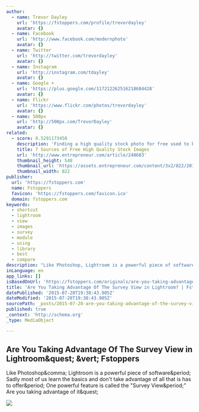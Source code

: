 ```yaml
---
author:
  - name: Trevor Dayley
    url: 'https://fstoppers.com/profile/trevordayley'
    avatar: {}
  - name: Facebook
    url: 'http://www.facebook.com/modernphoto'
    avatar: {}
  - name: Twitter
    url: 'http://twitter.com/trevordayley'
    avatar: {}
  - name: Instagram
    url: 'http://instagram.com/tdayley'
    avatar: {}
  - name: Google +
    url: 'https://plus.google.com/117212262516218684428'
    avatar: {}
  - name: Flickr
    url: 'https://www.flickr.com/photos/trevordayley'
    avatar: {}
  - name: 500px
    url: 'http://500px.com/TrevorDayley'
    avatar: {}
related:
  - score: 0.5291173458
    description: 'Finding a high quality stock photo for free used to be quite the chore -- there were very few options available, and the inventory that was available was marginal quality at best. Oh, how the times have changed. Now, there are so many free stock image websites that it can be overwhelming, to a degree.'
    title: 7 Sources of Free High Quality Stock Images
    url: 'http://www.entrepreneur.com/article/248683'
    thumbnail_height: 548
    thumbnail_url: 'https://assets.entrepreneur.com/content/3x2/822/20150225224437-computer.jpeg'
    thumbnail_width: 822
publisher:
  url: 'https://fstoppers.com'
  name: Fstoppers
  favicon: 'https://fstoppers.com/favicon.ico'
  domain: fstoppers.com
keywords:
  - shortcut
  - lightroom
  - view
  - images
  - survey
  - module
  - using
  - library
  - best
  - compare
description: "Like Photoshop, Lightroom is a powerful piece of software. Sadly most of us learn the basics and don't take advantage of all that is has to offer. One powerful feature is called the \"Survey View.\" Are you taking advantage of it?"
inLanguage: en
app_links: []
isBasedOnUrl: 'https://fstoppers.com/originals/are-you-taking-advantage-survey-view-lightroom-36820'
title: 'Are You Taking Advantage Of The Survey View in Lightroom? | Fstoppers'
datePublished: '2015-07-28T19:38:43.905Z'
dateModified: '2015-07-28T19:38:43.905Z'
sourcePath: _posts/2015-07-28-are-you-taking-advantage-of-the-survey-view-in-lightroom-or.md
published: true
_context: 'http://schema.org'
_type: MediaObject

---
```

<article style=""><h1>Are You Taking Advantage Of The Survey View in Lightroom&amp;quest; &amp;vert; Fstoppers</h1><p>Like Photoshop&amp;comma; Lightroom is a powerful piece of software&amp;period; Sadly most of us learn the basics and don't take advantage of all that is has to offer&amp;period; One powerful feature is called the "Survey View&amp;period;" Are you taking advantage of it&amp;quest;</p><img src="https://d1w5usc88actyi.cloudfront.net/styles/full/s3/media/2014/09/fstoppers-survey-mode-lightroom-2.jpg" /></article>